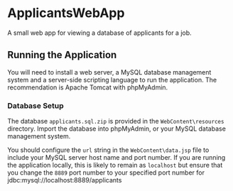 # ApplicantsWebApp
A small web app for viewing a database of applicants for a job.

## Running the Application

You will need to install a web server, a MySQL database management system and a server-side scripting language to run the application. The recommendation is Apache Tomcat with phpMyAdmin.

### Database Setup

The database `applicants.sql.zip` is provided in the `WebContent\resources` directory. Import the database into phpMyAdmin, or your MySQL database management system.

You should configure the `url` string in the `WebContent\data.jsp` file to include your MySQL server host name and port number. If you are running the application locally, this is likely to remain as `localhost` but ensure that you change the `8889` port number to your specified port number for jdbc:mysql://localhost:8889/applicants
